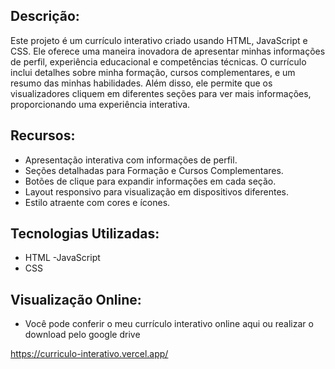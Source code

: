 ## Descrição:
Este projeto é um currículo interativo criado usando HTML, JavaScript e CSS. Ele oferece uma maneira inovadora de apresentar minhas informações de perfil, experiência educacional e competências técnicas. O currículo inclui detalhes sobre minha formação, cursos complementares, e um resumo das minhas habilidades. Além disso, ele permite que os visualizadores cliquem em diferentes seções para ver mais informações, proporcionando uma experiência interativa.

## Recursos:
- Apresentação interativa com informações de perfil.
- Seções detalhadas para Formação e Cursos Complementares.
- Botões de clique para expandir informações em cada seção.
- Layout responsivo para visualização em dispositivos diferentes.
- Estilo atraente com cores e ícones.

## Tecnologias Utilizadas:
- HTML
-JavaScript
- CSS

## Visualização Online:
- Você pode conferir o meu currículo interativo online aqui ou realizar o download pelo google drive

https://curriculo-interativo.vercel.app/
